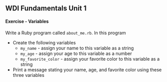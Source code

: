 **WDI Fundamentals Unit 1**
---


#### Exercise - Variables

Write a Ruby program called `about_me.rb`. In this program

* Create the following variables
  * `my_name` - assign your name to this variable as a string
  * `my_age` - assign your age to this variable as a number
  * `my_favorite_color` - assign your favorite color to this variable as a string
* Print a message stating your name, age, and favorite color using these three variables
